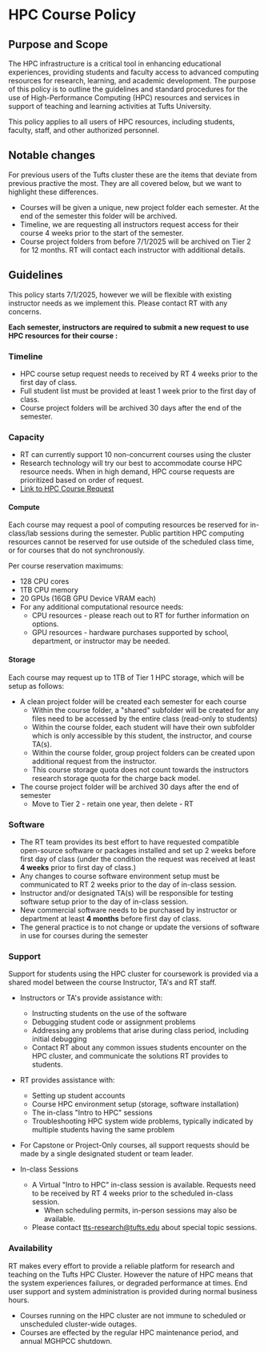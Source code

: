 # HPC Course Policy

## Purpose and Scope

The HPC infrastructure is a critical tool in enhancing educational experiences, providing students and faculty access to advanced computing resources for research, learning, and academic development. The purpose of this policy is to outline the guidelines and standard procedures for the use of High-Performance Computing (HPC) resources and services in support of teaching and learning activities at Tufts University.

This policy applies to all users of HPC resources, including students, faculty, staff, and other authorized personnel.

## Notable changes

For previous users of the Tufts cluster these are the items that deviate from previous practive the most. They are all covered below, but we want to highlight these differences.

- Courses will be given a unique, new project folder each semester. At the end of the semester this folder will be archived.
- Timeline, we are requesting all instructors request access for their course 4 weeks prior to the start of the semester.
- Course project folders from before 7/1/2025 will be archived on Tier 2 for 12 months. RT will contact each instructor with additional details.

## Guidelines

This policy starts 7/1/2025, however we will be flexible with existing instructor needs as we implement this. Please contact RT with any concerns.

**Each semester, instructors are required to submit a new request to use HPC resources for their course :**

### Timeline

- HPC course setup request needs to received by RT 4 weeks prior to the first day of class.
- Full student list must be provided at least 1 week prior to the first day of class.
- Course project folders will be archived 30 days after the end of the semester.

### Capacity

- RT can currently support 10 non-concurrent courses using the cluster
- Research technology will try our best to accommodate course HPC resource needs. When in high demand, HPC course requests are prioritized based on order of request.
- [Link to HPC Course Request](https://tufts.qualtrics.com/jfe/form/SV_d7o0UZFgK1PFXnv)

#### Compute

Each course may request a pool of computing resources be reserved for in-class/lab sessions during the semester. Public partition HPC computing resources cannot be reserved for use outside of the scheduled class time, or for courses that do not synchronously.

Per course reservation maximums:

- 128 CPU cores
- 1TB CPU memory
- 20 GPUs (16GB GPU Device VRAM each)
- For any additional computational resource needs:
  - CPU resources - please reach out to RT for further information on options.
  - GPU resources - hardware purchases supported by school, department, or instructor may be needed.

#### Storage

Each course may request up to 1TB of Tier 1 HPC storage, which will be setup as follows:

- A clean project folder will be created each semester for each course
  - Within the course folder, a "shared" subfolder will be created for any files need to be accessed by the entire class (read-only to students)
  - Within the course folder, each student will have their own subfolder which is only accessible by this student, the instructor, and course TA(s).
  - Within the course folder, group project folders can be created upon additional request from the instructor.
  - This course storage quota does not count towards the instructors research storage quota for the charge back model.
- The course project folder will be archived 30 days after the end of semester
  - Move to Tier 2 - retain one year, then delete - RT

### Software

- The RT team provides its best effort to have requested compatible open-source software or packages installed and set up 2 weeks before first day of class (under the condition the request was received at least **4 weeks** prior to first day of class.)
- Any changes to course software environment setup must be communicated to RT 2 weeks prior to the day of in-class session.
- Instructor and/or designated TA(s) will be responsible for testing software setup prior to the day of in-class session.
- New commercial software needs to be purchased by instructor or department at least **4 months** before first day of class.
- The general practice is to not change or update the versions of software in use for courses during the semester

### Support

Support for students using the HPC cluster for coursework is provided via a shared model between the course Instructor, TA's and RT staff.

- Instructors or TA's provide assistance with:

  - Instructing students on the use of the software
  - Debugging student code or assignment problems
  - Addressing any problems that arise during class period, including initial debugging
  - Contact RT about any common issues students encounter on the HPC cluster, and communicate the solutions RT provides to students.

- RT provides assistance with:

  - Setting up student accounts
  - Course HPC environment setup (storage, software installation)
  - The in-class "Intro to HPC" sessions
  - Troubleshooting HPC system wide problems, typically indicated by multiple students having the same problem

- For Capstone or Project-Only courses, all support requests should be made by a single designated student or team leader.

- In-class Sessions

  - A Virtual "Intro to HPC" in-class session is available. Requests need to be received by RT 4 weeks prior to the scheduled in-class session.
    - When scheduling permits, in-person sessions may also be available.
  - Please contact tts-research@tufts.edu about special topic sessions.

### Availability

RT makes every effort to provide a reliable platform for research and teaching on the Tufts HPC Cluster. However the nature of HPC means that the system experiences failures, or degraded performance at times. End user support and system administration is provided during normal business hours.

- Courses running on the HPC cluster are not immune to scheduled or unscheduled cluster-wide outages.
- Courses are effected by the regular HPC maintenance period, and annual MGHPCC shutdown.
